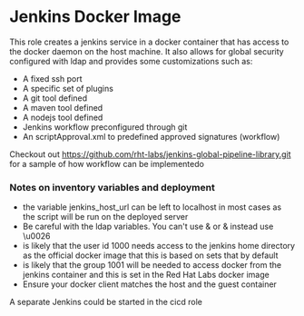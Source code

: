 # Jenkins Docker Image

This role creates a jenkins service in a docker container that has access to the docker daemon on the host machine. It also allows for global security configured with ldap and provides some customizations such as:
  * A fixed ssh port
  * A specific set of plugins
  * A git tool defined
  * A maven tool defined
  * A nodejs tool defined
  * Jenkins workflow preconfigured through git 
  * An scriptApproval.xml to predefined approved signatures (workflow)

Checkout out https://github.com/rht-labs/jenkins-global-pipeline-library.git for a sample of how workflow can be implementedo

### Notes on inventory variables and deployment

* the variable jenkins_host_url can be left to localhost in most cases as the script will be run on the deployed server
* Be careful with the ldap variables. You can't use & or &amp; instead use \u0026
* is likely that the user id 1000 needs access to the jenkins home directory as the official docker image that this is based on sets that by default
* is likely that the group 1001 will be needed to access docker from the jenkins container and this is set in the Red Hat Labs docker image
* Ensure your docker client matches the host and the guest container
  
A separate Jenkins could be started in the cicd role  
